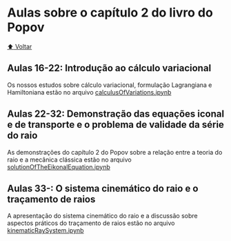 # Aulas sobre o capítulo 2 do livro do Popov

[:arrow_up: Voltar](https://github.com/Geofisicando/introducao-teoria-raio#%C3%ADndice)

## Aulas 16-22: Introdução ao cálculo variacional

Os nossos estudos sobre cálculo variacional, formulação Lagrangiana e Hamiltoniana estão no arquivo [calculusOfVariations.ipynb](https://github.com/Geofisicando/introducao-teoria-raio/blob/master/popov/cap2/calculusOfVariations.ipynb)

## Aulas 22-32: Demonstração das equações iconal e de transporte e o problema de validade da série do raio

As demonstrações do capítulo 2 do Popov sobre a relação entre a teoria do raio e a mecânica clássica estão no arquivo [solutionOfTheEikonalEquation.ipynb](https://github.com/Geofisicando/introducao-teoria-raio/blob/master/popov/cap2/solutionOfTheEikonalEquation.ipynb)

## Aulas 33-: O sistema cinemático do raio e o traçamento de raios

A apresentação do sistema cinemático do raio e a discussão sobre aspectos práticos do traçamento de raios estão no arquivo [kinematicRaySystem.ipynb](https://github.com/Geofisicando/introducao-teoria-raio/blob/master/popov/cap2/kinematicRaySystem.ipynb)

